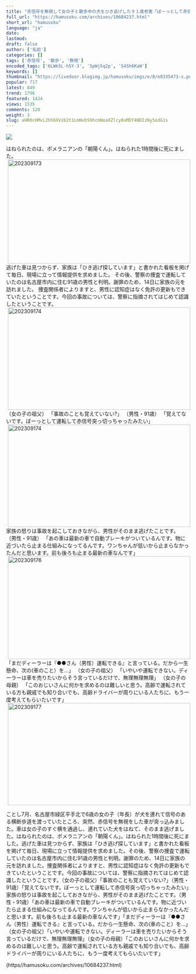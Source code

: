 ```yaml
---
title: "赤信号を無視して女の子と散歩中の犬をひき逃げした９１歳老害「ぼーっとして赤信号突っ切っちゃったみたい。自動ブレーキがついてるしディーラーの人も運転できるって言ってる」"
full_url: "https://hamusoku.com/archives/10684237.html"
short_url: "hamusoku"
language: "ja"
date: 
lastmod: 
draft: false
author: ['名前']
categories: []
tags: ['赤信号', '散歩', '無視']
encoded_tags: ['6LWk5L-h5Y-3', '5pWj5q2p', '54Sh6KaW']
keywords: []
thumbnail: "https://livedoor.blogimg.jp/hamusoku/imgs/e/8/e8335473-s.png"
popular: 717
latest: 849
trend: 1796
featured: 1424
views: 1535
comments: 120
weight: 3
slug: aHR0cHMvL2hhbXVzb2t1LmNvbS9hcmNoaXZlcy8xMDY4NDIzNy5odG1s
---
```


![](https://livedoor.blogimg.jp/hamusoku/imgs/e/8/e8335473-s.png)

<span> はねられたのは、ポメラニアンの「朝陽くん」。はねられた1時間後に死にました。 <a href='https//livedoor.blogimg.jp/hamusoku/imgs/e/3/e36c4d0c.png' title='202309173' target='_blank'><img src='https//livedoor.blogimg.jp/hamusoku/imgs/e/3/e36c4d0c-s.png' width='500' height='284' border='0' alt='202309173' hspace='5' class='pict'></a>逃げた車は見つからず、家族は「ひき逃げ探しています」と書かれた看板を掲げて毎日、現場に立って情報提供を求めました。 その後、警察の捜査で運転していたのは名古屋市内に住む91歳の男性と判明。謝罪のため、14日に家族の元を訪れました。 捜査関係者によりますと、男性に認知症はなく免許の更新もできていたということです。今回の事故については、警察に指摘されてはじめて認識したということです。 <a href='https//livedoor.blogimg.jp/hamusoku/imgs/b/2/b2f56b1d.png' title='202309174' target='_blank'><img src='https//livedoor.blogimg.jp/hamusoku/imgs/b/2/b2f56b1d-s.png' width='500' height='280' border='0' alt='202309174' hspace='5' class='pict'></a>（女の子の祖父） 「事故のことも覚えていない?」 （男性・91歳） 「覚えてないです。ぼーっとして運転して赤信号突っ切っちゃったみたい」 <a href='https//livedoor.blogimg.jp/hamusoku/imgs/b/2/b2f56b1d.png' title='202309174' target='_blank'><img src='https//livedoor.blogimg.jp/hamusoku/imgs/b/2/b2f56b1d-s.png' width='500' height='280' border='0' alt='202309174' hspace='5' class='pict'></a>家族の怒りは事故を起こしておきながら、男性がそのまま逃げたことです。 （男性・91歳） 「あの車は最新の車で自動ブレーキがついているんです。物に近づいたら止まる仕組みになってるんです。ワンちゃんが低いから止まらなかったんだと思います。前も後ろも止まる最新の車なんです」 <a href='https//livedoor.blogimg.jp/hamusoku/imgs/b/e/be5c16b4.png' title='202309176' target='_blank'><img src='https//livedoor.blogimg.jp/hamusoku/imgs/b/e/be5c16b4-s.png' width='500' height='281' border='0' alt='202309176' hspace='5' class='pict'></a>「まだディーラーは『●●さん（男性）運転できる』と言っている。だから一生懸命、次の(車のこと）を…」 （女の子の祖父） 「いやいや運転できない。ディーラーは車を売りたいからそう言っているだけで、無理無理無理」 （女の子の母親） 「このおじいさんに何かを求めるのは難しいと思う。高齢で運転されている方も親戚でも知り合いでも、高齢ドライバーが周りにいる人たちに、もう一度考えてもらいたいです」 <a href='https//livedoor.blogimg.jp/hamusoku/imgs/6/b/6bd4754c.png' title='202309177' target='_blank'><img src='https//livedoor.blogimg.jp/hamusoku/imgs/6/b/6bd4754c-s.png' width='500' height='279' border='0' alt='202309177' hspace='5' class='pict'></a><p>ことし7月、名古屋市緑区平手北で6歳の女の子（年長）が犬を連れて信号のある横断歩道を渡っていたところ、突然、赤信号を無視をした車が突っ込みました。車は女の子のすぐ横を通過し、連れていた犬をはねて、そのまま逃げました。はねられたのは、ポメラニアンの「朝陽くん」。はねられた1時間後に死にました。逃げた車は見つからず、家族は「ひき逃げ探しています」と書かれた看板を掲げて毎日、現場に立って情報提供を求めました。その後、警察の捜査で運転していたのは名古屋市内に住む91歳の男性と判明。謝罪のため、14日に家族の元を訪れました。捜査関係者によりますと、男性に認知症はなく免許の更新もできていたということです。今回の事故については、警察に指摘されてはじめて認識したということです。（女の子の祖父）「事故のことも覚えていない?」（男性・91歳）「覚えてないです。ぼーっとして運転して赤信号突っ切っちゃったみたい」家族の怒りは事故を起こしておきながら、男性がそのまま逃げたことです。（男性・91歳）「あの車は最新の車で自動ブレーキがついているんです。物に近づいたら止まる仕組みになってるんです。ワンちゃんが低いから止まらなかったんだと思います。前も後ろも止まる最新の車なんです」「まだディーラーは『●●さん（男性）運転できる』と言っている。だから一生懸命、次の(車のこと）を…」（女の子の祖父）「いやいや運転できない。ディーラーは車を売りたいからそう言っているだけで、無理無理無理」（女の子の母親）「このおじいさんに何かを求めるのは難しいと思う。高齢で運転されている方も親戚でも知り合いでも、高齢ドライバーが周りにいる人たちに、もう一度考えてもらいたいです」</p></span>

(https//hamusoku.com/archives/10684237.html)
